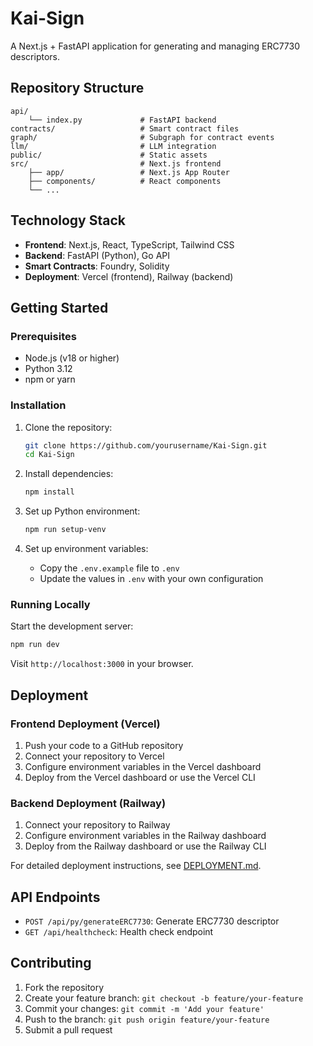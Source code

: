 # Kai-Sign

A Next.js + FastAPI application for generating and managing ERC7730 descriptors.

## Repository Structure

```
api/
    └── index.py             # FastAPI backend
contracts/                   # Smart contract files
graph/                       # Subgraph for contract events
llm/                         # LLM integration
public/                      # Static assets
src/                         # Next.js frontend
    ├── app/                 # Next.js App Router
    ├── components/          # React components
    └── ...
```

## Technology Stack

- **Frontend**: Next.js, React, TypeScript, Tailwind CSS
- **Backend**: FastAPI (Python), Go API
- **Smart Contracts**: Foundry, Solidity
- **Deployment**: Vercel (frontend), Railway (backend)

## Getting Started

### Prerequisites

- Node.js (v18 or higher)
- Python 3.12
- npm or yarn

### Installation

1. Clone the repository:
   ```bash
   git clone https://github.com/yourusername/Kai-Sign.git
   cd Kai-Sign
   ```

2. Install dependencies:
   ```bash
   npm install
   ```

3. Set up Python environment:
   ```bash
   npm run setup-venv
   ```

4. Set up environment variables:
   - Copy the `.env.example` file to `.env`
   - Update the values in `.env` with your own configuration

### Running Locally

Start the development server:

```bash
npm run dev
```

Visit `http://localhost:3000` in your browser.

## Deployment

### Frontend Deployment (Vercel)

1. Push your code to a GitHub repository
2. Connect your repository to Vercel
3. Configure environment variables in the Vercel dashboard
4. Deploy from the Vercel dashboard or use the Vercel CLI

### Backend Deployment (Railway)

1. Connect your repository to Railway
2. Configure environment variables in the Railway dashboard
3. Deploy from the Railway dashboard or use the Railway CLI

For detailed deployment instructions, see [DEPLOYMENT.md](DEPLOYMENT.md).

## API Endpoints

- `POST /api/py/generateERC7730`: Generate ERC7730 descriptor
- `GET /api/healthcheck`: Health check endpoint

## Contributing

1. Fork the repository
2. Create your feature branch: `git checkout -b feature/your-feature`
3. Commit your changes: `git commit -m 'Add your feature'`
4. Push to the branch: `git push origin feature/your-feature`
5. Submit a pull request
